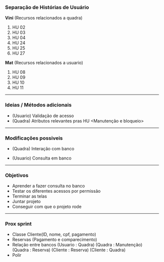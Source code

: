 
### Separação de Histórias de Usuário

 **Vini**
 (Recursos relacionados a quadra)
 
   1. HU 02
   2. HU 03
   3. HU 04
   4. HU 24
   5. HU 25
   6. HU 27
   

 **Mat**
 (Recursos relacionados a usuario)
 
   1. HU 08
   2. HU 09
   3. HU 10
   4. HU 11

---
### Ideias / Métodos adicionais
  - (Usuario) Validação de acesso
  - (Quadra) Atributos relevantes pras HU <Manutenção e bloqueio>

---
### Modificações possiveis
 - (Quadra) Interação com banco

 - (Usuario) Consulta em banco

---
### Objetivos

  - Aprender a fazer consulta no banco
  - Testar os diferentes acessos por permissão
  - Terminar as telas
  - Juntar projeto
  - Conseguir com que o projeto rode

---
### Prox sprint

  - Classe Cliente(ID, nome, cpf, pagamento)
  - Reservas (Pagamento e comparecimento)
  - Relação entre bancos (Usuario : Quadra) (Quadra : Manutenção) (Quadra : Reserva) (Cliente : Reserva) (Cliente : Quadra)
  - Polir
